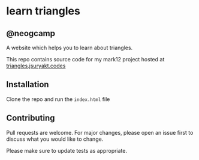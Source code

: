 # learn triangles

## @neogcamp

A website which helps you to learn about triangles.

This repo contains source code for my mark12 project hosted at [triangles.jsuryakt.codes](https://triangles.jsuryakt.codes)

## Installation

Clone the repo and run the ```index.html``` file



## Contributing
Pull requests are welcome. For major changes, please open an issue first to discuss what you would like to change.

Please make sure to update tests as appropriate.

